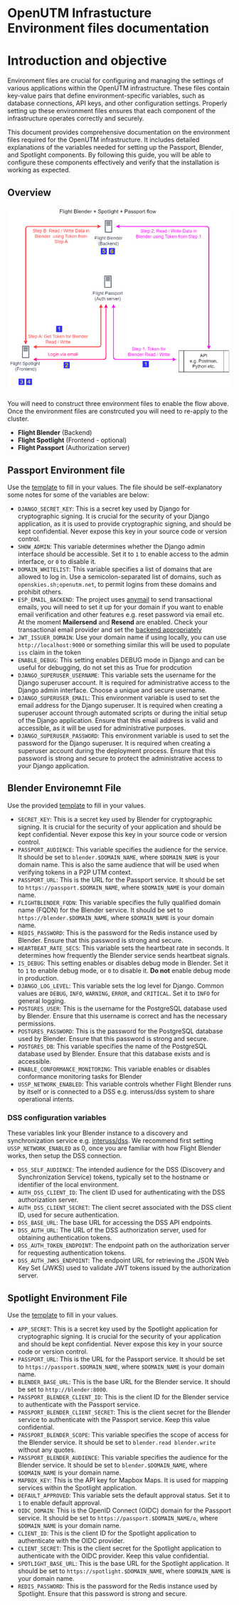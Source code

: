 # OpenUTM Infrastucture Environment files documentation

# Introduction and objective
Environment files are crucial for configuring and managing the settings of various applications within the OpenUTM infrastructure. These files contain key-value pairs that define environment-specific variables, such as database connections, API keys, and other configuration settings. Properly setting up these environment files ensures that each component of the infrastructure operates correctly and securely.

This document provides comprehensive documentation on the environment files required for the OpenUTM infrastructure. It includes detailed explanations of the variables needed for setting up the Passport, Blender, and Spotlight components. By following this guide, you will be able to configure these components effectively and verify that the installation is working as expected.

## Overview

![openutm-flow](images/openutm-data-flow.png)

You will need to construct three environment files to enable the flow above. Once the environment files are constrcuted you will need to re-apply to the cluster. 

- **Flight Blender** (Backend)
- **Flight Spotlight** (Frontend - optional)
- **Flight Passport** (Authorization server)


## Passport Environment file

Use the [template](env.examples/.passport.env.example) to fill in your values. The file should be self-explanatory some notes for some of the variables are below:

- `DJANGO_SECRET_KEY`: This is a secret key used by Django for cryptographic signing. It is crucial for the security of your Django application, as it is used to provide cryptographic signing, and should be kept confidential. Never expose this key in your source code or version control. 
- `SHOW_ADMIN`: This variable determines whether the Django admin interface should be accessible. Set it to `1` to enable access to the admin interface, or `0` to disable it.
- `DOMAIN_WHITELIST`: This variable specifies a list of domains that are allowed to log in. Use a semicolon-separated list of domains, such as `openskies.sh;openutm.net`, to permit logins from these domains and prohibit others.
- `ESP_EMAIL_BACKEND`: The project uses [anymail](https://anymail.dev/en/stable/) to send transactional emails, you will need to set it up for your domain if you want to enable email verification and other features e.g. reset password via email etc. At the moment **Mailersend** and **Resend** are enabled. Check your transactional email provider and set the [backend appropriately](https://anymail.dev/en/v13.0/esps/)
- `JWT_ISSUER_DOMAIN`: Use your domain name if using locally, you can use `http://localhost:9000` or something similar this will be used to populate `iss` claim in the token
- `ENABLE_DEBUG`: This setting enables DEBUG mode in Django and can be useful for debugging, do not set this as True for prodcution 
- `DJANGO_SUPERUSER_USERNAME`: This variable sets the username for the Django superuser account. It is required for administrative access to the Django admin interface. Choose a unique and secure username.
- `DJANGO_SUPERUSER_EMAIL`: This environment variable is used to set the email address for the Django superuser. It is required when creating a superuser account through automated scripts or during the initial setup of the Django application. Ensure that this email address is valid and accessible, as it will be used for administrative purposes.
- `DJANGO_SUPERUSER_PASSWORD`: This environment variable is used to set the password for the Django superuser. It is required when creating a superuser account during the deployment process. Ensure that this password is strong and secure to protect the administrative access to your Django application.

## Blender Environemnt File 
Use the provided [template](env.examples/.blender.env.example) to fill in your values.

- `SECRET_KEY`: This is a secret key used by Blender for cryptographic signing. It is crucial for the security of your application and should be kept confidential. Never expose this key in your source code or version control.
- `PASSPORT_AUDIENCE`: This variable specifies the audience for the service. It should be set to `blender.$DOMAIN_NAME`, where `$DOMAIN_NAME` is your domain name. This is also the same audience that will be used when verifying tokens in a P2P UTM context. 
- `PASSPORT_URL`: This is the URL for the Passport service. It should be set to `https://passport.$DOMAIN_NAME`, where `$DOMAIN_NAME` is your domain name.
- `FLIGHTBLENDER_FQDN`: This variable specifies the fully qualified domain name (FQDN) for the Blender service. It should be set to `https://blender.$DOMAIN_NAME`, where `$DOMAIN_NAME` is your domain name.
- `REDIS_PASSWORD`: This is the password for the Redis instance used by Blender. Ensure that this password is strong and secure.
- `HEARTBEAT_RATE_SECS`: This variable sets the heartbeat rate in seconds. It determines how frequently the Blender service sends heartbeat signals.
- `IS_DEBUG`: This setting enables or disables debug mode in Blender. Set it to `1` to enable debug mode, or `0` to disable it. **Do not** enable debug mode in production.
- `DJANGO_LOG_LEVEL`: This variable sets the log level for Django. Common values are `DEBUG`, `INFO`, `WARNING`, `ERROR`, and `CRITICAL`. Set it to `INFO` for general logging.
- `POSTGRES_USER`: This is the username for the PostgreSQL database used by Blender. Ensure that this username is correct and has the necessary permissions.
- `POSTGRES_PASSWORD`: This is the password for the PostgreSQL database used by Blender. Ensure that this password is strong and secure.
- `POSTGRES_DB`: This variable specifies the name of the PostgreSQL database used by Blender. Ensure that this database exists and is accessible.
- `ENABLE_CONFORMANCE_MONITORING`: This variable enables or disables conformance monitoring tasks for Blender
- `USSP_NETWORK_ENABLED`: This variable controls whether Flight Blender runs by itself or is connected to a DSS e.g. interuss/dss system to share operational intents.

### DSS configuration variables
These variables link your Blender instance to a discovery and synchronization service e.g. [interuss/dss](https://www.github.com/interuss/dss). We recommend first setting `USSP_NETWORK_ENABLED` as 0, once you are familiar with how Flight Blender works, then setup the DSS connection. 

- `DSS_SELF_AUDIENCE`: The intended audience for the DSS (Discovery and Synchronization Service) tokens, typically set to the hostname or identifier of the local environment.
- `AUTH_DSS_CLIENT_ID`: The client ID used for authenticating with the DSS authorization server.
- `AUTH_DSS_CLIENT_SECRET`: The client secret associated with the DSS client ID, used for secure authentication.
- `DSS_BASE_URL`: The base URL for accessing the DSS API endpoints.
- `DSS_AUTH_URL`: The URL of the DSS authorization server, used for obtaining authentication tokens.
- `DSS_AUTH_TOKEN_ENDPOINT`: The endpoint path on the authorization server for requesting authentication tokens.
- `DSS_AUTH_JWKS_ENDPOINT`: The endpoint URL for retrieving the JSON Web Key Set (JWKS) used to validate JWT tokens issued by the authorization server.

## Spotlight Environment File 
Use the [template](env.examples/.spotlight.env.example) to fill in your values. 
- `APP_SECRET`: This is a secret key used by the Spotlight application for cryptographic signing. It is crucial for the security of your application and should be kept confidential. Never expose this key in your source code or version control.
- `PASSPORT_URL`: This is the URL for the Passport service. It should be set to `https://passport.$DOMAIN_NAME`, where `$DOMAIN_NAME` is your domain name.
- `BLENDER_BASE_URL`: This is the base URL for the Blender service. It should be set to `http://blender:8000`.
- `PASSPORT_BLENDER_CLIENT_ID`: This is the client ID for the Blender service to authenticate with the Passport service.
- `PASSPORT_BLENDER_CLIENT_SECRET`: This is the client secret for the Blender service to authenticate with the Passport service. Keep this value confidential.
- `PASSPORT_BLENDER_SCOPE`: This variable specifies the scope of access for the Blender service. It should be set to `blender.read blender.write` without any quotes.
- `PASSPORT_BLENDER_AUDIENCE`: This variable specifies the audience for the Blender service. It should be set to `blender.$DOMAIN_NAME`, where `$DOMAIN_NAME` is your domain name.
- `MAPBOX_KEY`: This is the API key for Mapbox Maps. It is used for mapping services within the Spotlight application.
- `DEFAULT_APPROVED`: This variable sets the default approval status. Set it to `1` to enable default approval.
- `OIDC_DOMAIN`: This is the OpenID Connect (OIDC) domain for the Passport service. It should be set to `https://passport.$DOMAIN_NAME/o`, where `$DOMAIN_NAME` is your domain name.
- `CLIENT_ID`: This is the client ID for the Spotlight application to authenticate with the OIDC provider.
- `CLIENT_SECRET`: This is the client secret for the Spotlight application to authenticate with the OIDC provider. Keep this value confidential.
- `SPOTLIGHT_BASE_URL`: This is the base URL for the Spotlight application. It should be set to `https://spotlight.$DOMAIN_NAME`, where `$DOMAIN_NAME` is your domain name.
- `REDIS_PASSWORD`: This is the password for the Redis instance used by Spotlight. Ensure that this password is strong and secure.
